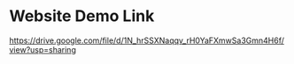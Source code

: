 # Website Demo Link
https://drive.google.com/file/d/1N_hrSSXNaqqv_rH0YaFXmwSa3Gmn4H6f/view?usp=sharing
